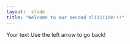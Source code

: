 ```yaml
---
layout:  slide
title: "Welcome to our second sliiiiide!!!"
---
```

Your text
Use the left arrow to go back!
